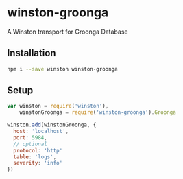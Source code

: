 # winston-groonga
A Winston transport for Groonga Database

## Installation

```bash
npm i --save winston winston-groonga
```

## Setup

```js
var winston = require('winston'),
    winstonGroonga = require('winston-groonga').Groonga

winston.add(winstonGroonga, {
  host: 'localhost',
  port: 5984,
  // optional
  protocol: 'http'
  table: 'logs',
  severity: 'info'
})

```